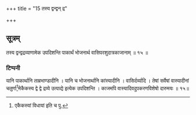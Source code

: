 +++
title = "15 तस्य द्वन्द्वन् द्र"

+++
## सूत्रम्
तस्य द्वन्द्वद्रव्याणामेक उपदिशन्ति पाकार्थं भोजनार्थ वासिपरशुदात्रकाजानाम् ॥ १५ ॥  
### टिप्पनी
यानि पाकार्थानि ताम्रभाण्डादीनि । यानि च भोजनार्थानि कांस्यादीनि । वासिर्दर्व्यादि । तेषां सर्वेषां वास्यादीनां चतुर्णा[^२]मेकैकस्य द्वे द्वे द्रव्ये उत्पाद्ये इत्येक उपदिशन्ति । काजमपि वास्यादिवदुपकरणविशेषो दारुमयः ॥ १५॥  

[^२]: एकैकस्यां विधायां इति च पु.  
